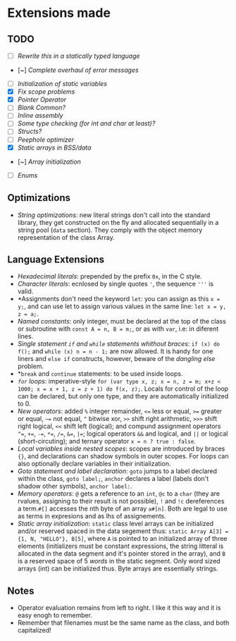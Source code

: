 # Extensions made

## TODO

- [ ] *Rewrite this in a statically typed language*
- [~] *Complete overhaul of error messages*
- [ ] *Initialization of static variables*
- [x] *Fix scope problems*
- [x] *Pointer Operator*
- [ ] *Blank Common?*
- [ ] *Inline assembly*
- [ ] *Some type checking (for int and char at least)?*
- [ ] *Structs?*
- [ ] *Peephole optimizer*
- [x] *Static arrays in BSS/data*
- [~] *Array initialization*
- [ ] *Enums*

## Optimizations

- *String optimizations*: new literal strings don't call into the standard library, they get constructed on the fly and allocated sequentially in a string pool (`data` section). They comply with the object memory representation of the class Array.

## Language Extensions

- *Hexadecimal literals*: prepended by the prefix `0x`, in the C style.
- *Character literals*: ecnlosed by single quotes `'`, the sequence `'''` is valid.
- *Assignments don't need the keyword `let`: you can assign as this `x = y;`, and can use let to assign various values in the same line: `let x = y, z = a;`.
- *Named constants*: only integer, must be declared at the top of the class or subroutine with `const A = n, B = m;`, or as with `var`, i.e: in diferent lines.
- *Single statement `if` and `while` statements whithout braces*: `if (x) do f();` and `while (x) n = n - 1;` are now allowed. It is handy for one liners and `else if` constructs, however, beware of the *dangling else* problem.
- *`break` and `continue` statements: to be used inside loops.
- *`for` loops*: imperative-style `for (var type x, z; x = n, z = m; x+z < 1000; x = x + 1, z = z + 1) do f(x, z);`. Locals for control of the loop can be declared, but only one type, and they are automatically initialized to 0.
- *New operators*: added `%` integer remainder, `<=` less or equal, `>=` greater or equal, `~=` not equal, `^` bitwise xor, `>>` shift right arithmetic, `>>>` shift right logical, `<<` shift left (logical); and compund assignment operators `^=`, `+=`, `-=`, `*=`, `/=`, `&=`, `|=`; logical operators `&&` and logical, and  `||` or logical (short-circuting); and ternary operator `x = n ? true : false`.
- *Local variables inside nested scopes*: scopes are introduced by braces `{}`, and declarations can shadow symbols in outer scopes. For loops can also optionally declare variables in their initialization.
- *Goto statement and label declaration*: `goto` jumps to a label declared within the class, `goto label;`, `anchor` declares a label (labels don't shadow other symbols), `anchor label:`.
- *Memory operators*: `@` gets a reference to an `int`, `@c` to a `char` (they are rvalues, assigning to their result is not possible), `!` and `!c` dereferences a term.`#[]` accesses the nth byte of an array `a#[n]`. Both are legal to use as terms in expresions and as lhs of assignements.
- *Static array initialization*: `static` class level arrays can be initialized and/or reserved spaced in the data segement thus: `static Array A[3] = {1, N, "HELLO"}, B[5]`, where `A` is pointed to an initialized array of three elements (initializers must be constant expressions, the string litteral is allocated in the data segment and it's pointer stored in the array), and `B` is a reserved space of 5 *words* in the static segment. Only word sized arrays (int) can be initialized thus. Byte arrays are essentially strings.

## Notes

- Operator evaluation remains from left to right. I like it this way and it is easy enogh to remember.
- Remember that filenames must be the same name as the class, and both capitalized!